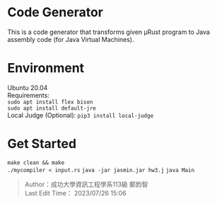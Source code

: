 # Code Generator
This is a code generator that transforms given μRust program to Java assembly code (for Java Virtual Machines).  
# Environment
Ubuntu 20.04  
Requirements:  
`sudo apt install flex bison`  
`sudo apt install default-jre`  
Local Judge (Optional): `pip3 install local-judge`  
# Get Started
`make clean && make`  
`./mycompiler < input.rs`
`java -jar jasmin.jar hw3.j`
`java Main`  

> Author：成功大學資訊工程學系113級 鄭鈞智  
> Last Edit Time： 2023/07/26 15:06
